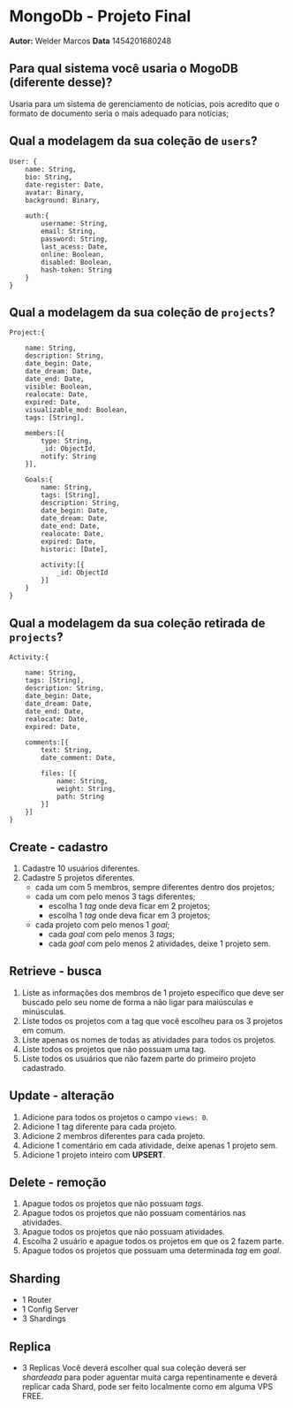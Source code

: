 # MongoDb - Projeto Final
**Autor:** Welder Marcos
**Data** 1454201680248

## Para qual sistema você usaria o MogoDB (diferente desse)?

Usaria para um sistema de gerenciamento de notícias, pois acredito que o formato de documento seria o mais adequado para notícias;

## Qual a modelagem da sua coleção de `users`?
```
User: {
	name: String,
	bio: String,
	date-register: Date,
	avatar: Binary,
	background: Binary,
	
	auth:{
		username: String,
		email: String,
		password: String,
		last_acess: Date,
		online: Boolean,
		disabled: Boolean,
		hash-token: String
	}	
}
```

## Qual a modelagem da sua coleção de `projects`?
```
Project:{
	
	name: String,
	description: String,
	date_begin: Date,
	date_dream: Date,
	date_end: Date,
	visible: Boolean,
	realocate: Date,
	expired: Date,
	visualizable_mod: Boolean,
	tags: [String],
	
	members:[{
		type: String,
		_id: ObjectId,
		notify: String
	}],
	
	Goals:{
		name: String,
		tags: [String],
		description: String,
		date_begin: Date,
		date_dream: Date,
		date_end: Date,
		realocate: Date,
		expired: Date,
		historic: [Date],
		
		activity:[{
			_id: ObjectId
		}]
	}	
}
```

## Qual a modelagem da sua coleção retirada de `projects`?
```
Activity:{
	
	name: String,
	tags: [String],
	description: String,
	date_begin: Date,
	date_dream: Date,
	date_end: Date,	
	realocate: Date,
	expired: Date,
	
	comments:[{
		text: String,
		date_comment: Date,
		
		files: [{		
			name: String,
			weight: String,
			path: String
		}]
	}]
}
```

## Create - cadastro

1. Cadastre 10 usuários diferentes.
2. Cadastre 5 projetos diferentes.
    - cada um com 5 membros, sempre diferentes dentro dos projetos;
    - cada um com pelo menos 3 tags diferentes;
        - escolha 1 *tag* onde deva ficar em 2 projetos;
        - escolha 1 *tag* onde deva ficar em 3 projetos;
    - cada projeto com pelo menos 1 *goal*;
        - cada *goal* com pelo menos 3 *tags*;
        - cada *goal* com pelo menos 2 atividades, deixe 1 projeto sem.

## Retrieve - busca

1. Liste as informações dos membros de 1 projeto específico que deve ser buscado pelo seu nome de forma a não ligar para maiúsculas e minúsculas.
2. Liste todos os projetos com a tag que você escolheu para os 3 projetos em comum.
3. Liste apenas os nomes de todas as atividades para todos os projetos.
4. Liste todos os projetos que não possuam uma tag.
5. Liste todos os usuários que não fazem parte do primeiro projeto cadastrado.

## Update - alteração

1. Adicione para todos os projetos o campo `views: 0`.
2. Adicione 1 tag diferente para cada projeto.
3. Adicione 2 membros diferentes para cada projeto.
4. Adicione 1 comentário em cada atividade, deixe apenas 1 projeto sem.
5. Adicione 1 projeto inteiro com **UPSERT**.

## Delete - remoção

1. Apague todos os projetos que não possuam *tags*.
2. Apague todos os projetos que não possuam comentários nas atividades.
3. Apague todos os projetos que não possuam atividades.
4. Escolha 2 usuário e apague todos os projetos em que os 2 fazem parte.
5. Apague todos os projetos que possuam uma determinada *tag* em *goal*.

## Sharding

- 1 Router
- 1 Config Server
- 3 Shardings

## Replica

- 3 Replicas
Você deverá escolher qual sua coleção deverá ser *shardeada* para poder aguentar muita carga repentinamente e deverá replicar cada Shard, pode ser feito localmente como em alguma VPS FREE.
